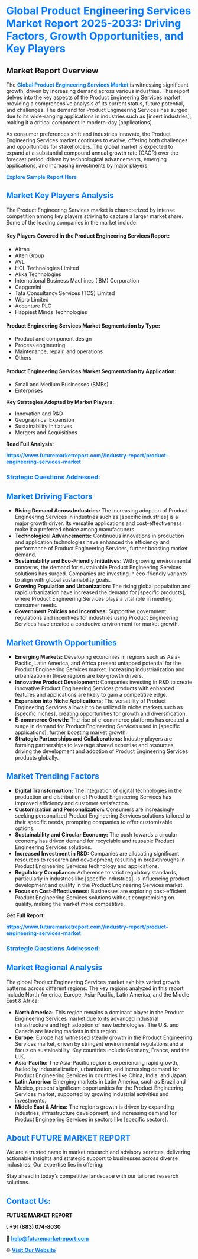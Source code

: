 <h1 style="color: #007BFF;">Global Product Engineering Services Market Report 2025-2033: Driving Factors, Growth Opportunities, and Key Players</h1>

<section id="overview">
<h2>Market Report Overview</h2>
<p>The <a href="https://www.futuremarketreport.com//industry-report/product-engineering-services-market" style="color: #007BFF; text-decoration: none;"><strong>Global Product Engineering Services Market</strong></a> is witnessing significant growth, driven by increasing demand across various industries. This report delves into the key aspects of the Product Engineering Services market, providing a comprehensive analysis of its current status, future potential, and challenges. The demand for Product Engineering Services has surged due to its wide-ranging applications in industries such as [insert industries], making it a critical component in modern-day [applications].</p>
<p>As consumer preferences shift and industries innovate, the Product Engineering Services market continues to evolve, offering both challenges and opportunities for stakeholders. The global market is expected to expand at a substantial compound annual growth rate (CAGR) over the forecast period, driven by technological advancements, emerging applications, and increasing investments by major players.</p>
</section>

<section id="overview">
<p><a href="https://www.futuremarketreport.com//request-sample/reportId=53174" style="color: #007BFF; text-decoration: none;"><strong>Explore Sample Report Here</strong></a></p>
</section>

<section id="key-players">
<h2 style="color: #007BFF;">Market Key Players Analysis</h2>
<p>The Product Engineering Services market is characterized by intense competition among key players striving to capture a larger market share. Some of the leading companies in the market include:</p>
<h4>Key Players Covered in the Product Engineering Services Report:</h4>
<ul><li>Altran</li><li>Alten Group</li><li>AVL</li><li>HCL Technologies Limited</li><li>Akka Technologies</li><li>International Business Machines (IBM) Corporation</li><li>Capgemini</li><li>Tata Consultancy Services (TCS) Limited</li><li>Wipro Limited</li><li>Accenture PLC</li><li>Happiest Minds Technologies</li></ul>
<h4>Product Engineering Services Market Segmentation by Type:</h4>
<ul><li>Product and component design</li><li>Process engineering</li><li>Maintenance, repair, and operations</li><li>Others</li></ul>

<h4>Product Engineering Services Market Segmentation by Application:</h4>
<ul><li>Small and Medium Businesses (SMBs)</li><li>Enterprises</li></ul>
<p><strong>Key Strategies Adopted by Market Players:</strong></p>
<ul>
<li>Innovation and R&D</li>
<li>Geographical Expansion</li>
<li>Sustainability Initiatives</li>
<li>Mergers and Acquisitions</li>
</ul>
</section>

<section>
<p><strong>Read Full Analysis: </strong></p><a href="https://www.futuremarketreport.com//industry-report/product-engineering-services-market" style="color: #007BFF; text-decoration: none;"><strong>https://www.futuremarketreport.com//industry-report/product-engineering-services-market</strong></a>
<h3 style="color: #007BFF;">Strategic Questions Addressed:</h3>
</section>

<section id="driving-factors">
<h2 style="color: #007BFF;">Market Driving Factors</h2>
<ul>
<li><strong>Rising Demand Across Industries:</strong> The increasing adoption of Product Engineering Services in industries such as [specific industries] is a major growth driver. Its versatile applications and cost-effectiveness make it a preferred choice among manufacturers.</li>
<li><strong>Technological Advancements:</strong> Continuous innovations in production and application technologies have enhanced the efficiency and performance of Product Engineering Services, further boosting market demand.</li>
<li><strong>Sustainability and Eco-Friendly Initiatives:</strong> With growing environmental concerns, the demand for sustainable Product Engineering Services solutions has surged. Companies are investing in eco-friendly variants to align with global sustainability goals.</li>
<li><strong>Growing Population and Urbanization:</strong> The rising global population and rapid urbanization have increased the demand for [specific products], where Product Engineering Services plays a vital role in meeting consumer needs.</li>
<li><strong>Government Policies and Incentives:</strong> Supportive government regulations and incentives for industries using Product Engineering Services have created a conducive environment for market growth.</li>
</ul>
</section>

<section id="growth-opportunities">
<h2 style="color: #007BFF;">Market Growth Opportunities</h2>
<ul>
<li><strong>Emerging Markets:</strong> Developing economies in regions such as Asia-Pacific, Latin America, and Africa present untapped potential for the Product Engineering Services market. Increasing industrialization and urbanization in these regions are key growth drivers.</li>
<li><strong>Innovative Product Development:</strong> Companies investing in R&D to create innovative Product Engineering Services products with enhanced features and applications are likely to gain a competitive edge.</li>
<li><strong>Expansion into Niche Applications:</strong> The versatility of Product Engineering Services allows it to be utilized in niche markets such as [specific niches], creating opportunities for growth and diversification.</li>
<li><strong>E-commerce Growth:</strong> The rise of e-commerce platforms has created a surge in demand for Product Engineering Services used in [specific applications], further boosting market growth.</li>
<li><strong>Strategic Partnerships and Collaborations:</strong> Industry players are forming partnerships to leverage shared expertise and resources, driving the development and adoption of Product Engineering Services products globally.</li>
</ul>
</section>

<section id="trending-factors">
<h2 style="color: #007BFF;">Market Trending Factors</h2>
<ul>
<li><strong>Digital Transformation:</strong> The integration of digital technologies in the production and distribution of Product Engineering Services has improved efficiency and customer satisfaction.</li>
<li><strong>Customization and Personalization:</strong> Consumers are increasingly seeking personalized Product Engineering Services solutions tailored to their specific needs, prompting companies to offer customizable options.</li>
<li><strong>Sustainability and Circular Economy:</strong> The push towards a circular economy has driven demand for recyclable and reusable Product Engineering Services solutions.</li>
<li><strong>Increased Investment in R&D:</strong> Companies are allocating significant resources to research and development, resulting in breakthroughs in Product Engineering Services technology and applications.</li>
<li><strong>Regulatory Compliance:</strong> Adherence to strict regulatory standards, particularly in industries like [specific industries], is influencing product development and quality in the Product Engineering Services market.</li>
<li><strong>Focus on Cost-Effectiveness:</strong> Businesses are exploring cost-efficient Product Engineering Services solutions without compromising on quality, making the market more competitive.</li>
</ul>
</section>

<section>
<p><strong>Get Full Report: </strong></p><a href="https://www.futuremarketreport.com//industry-report/product-engineering-services-market" style="color: #007BFF; text-decoration: none;"><strong>https://www.futuremarketreport.com//industry-report/product-engineering-services-market</strong></a>
<h3 style="color: #007BFF;">Strategic Questions Addressed:</h3>
</section>


<section id="regional-analysis">
<h2 style="color: #007BFF;">Market Regional Analysis</h2>
<p>The global Product Engineering Services market exhibits varied growth patterns across different regions. The key regions analyzed in this report include North America, Europe, Asia-Pacific, Latin America, and the Middle East & Africa:</p>
<ul>
<li><strong>North America:</strong> This region remains a dominant player in the Product Engineering Services market due to its advanced industrial infrastructure and high adoption of new technologies. The U.S. and Canada are leading markets in this region.</li>
<li><strong>Europe:</strong> Europe has witnessed steady growth in the Product Engineering Services market, driven by stringent environmental regulations and a focus on sustainability. Key countries include Germany, France, and the U.K.</li>
<li><strong>Asia-Pacific:</strong> The Asia-Pacific region is experiencing rapid growth, fueled by industrialization, urbanization, and increasing demand for Product Engineering Services in countries like China, India, and Japan.</li>
<li><strong>Latin America:</strong> Emerging markets in Latin America, such as Brazil and Mexico, present significant opportunities for the Product Engineering Services market, supported by growing industrial activities and investments.</li>
<li><strong>Middle East & Africa:</strong> The region’s growth is driven by expanding industries, infrastructure development, and increasing demand for Product Engineering Services in sectors like [specific sectors].</li>
</ul>
</section>

<footer>
<h2 style="color: #007BFF;">About FUTURE MARKET REPORT</h2>
<p>We are a trusted name in market research and advisory services, delivering actionable insights and strategic support to businesses across diverse industries. Our expertise lies in offering:</p>

<p>Stay ahead in today’s competitive landscape with our tailored research solutions.</p>

<h2 style="color: #007BFF;">Contact Us:</h2>
<p><strong>FUTURE MARKET REPORT</strong></p>
<p>📞 <strong>+91 (883) 074-8030</strong></p>
<p>📧 <strong><a href="mailto:help@futuremarketreport.com" style="color: #007BFF;">help@futuremarketreport.com</a></strong></p>
<p>🌐 <strong><a href="https://www.futuremarketreport.com/" style="color: #007BFF;">Visit Our Website</a></strong></p>
</footer>